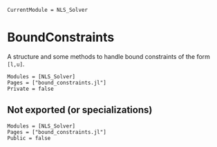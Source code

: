 ```@meta
CurrentModule = NLS_Solver
```

# BoundConstraints

A structure and some methods to handle bound constraints of the form
``[l,u]``.

```@autodocs
Modules = [NLS_Solver]
Pages = ["bound_constraints.jl"]
Private = false
```

## Not exported (or specializations)

```@autodocs
Modules = [NLS_Solver]
Pages = ["bound_constraints.jl"]
Public = false
```
